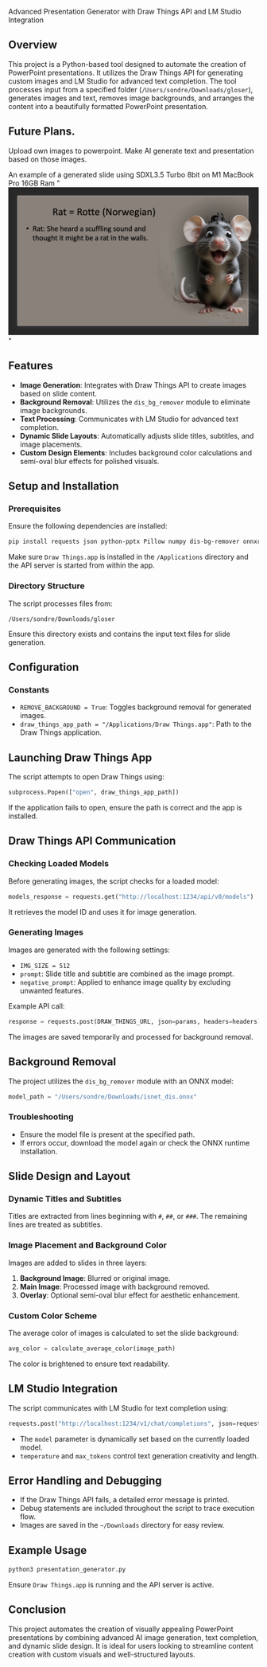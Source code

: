 Advanced Presentation Generator with Draw Things API and LM Studio Integration

## Overview
This project is a Python-based tool designed to automate the creation of PowerPoint presentations. It utilizes the Draw Things API for generating custom images and LM Studio for advanced text completion. The tool processes input from a specified folder (`/Users/sondre/Downloads/gloser`), generates images and text, removes image backgrounds, and arranges the content into a beautifully formatted PowerPoint presentation.

## Future Plans. 
Upload own images to powerpoint. Make AI generate text and presentation based on those images. 

An example of a generated slide using SDXL3.5 Turbo 8bit on M1 MacBook Pro 16GB Ram
"![Your Image](https://raw.githubusercontent.com/SurgeonTalus/PPTX_GenerereGlose-ving/main/Gloseo%CC%88ving.png)"

## Features
- **Image Generation**: Integrates with Draw Things API to create images based on slide content.
- **Background Removal**: Utilizes the `dis_bg_remover` module to eliminate image backgrounds.
- **Text Processing**: Communicates with LM Studio for advanced text completion.
- **Dynamic Slide Layouts**: Automatically adjusts slide titles, subtitles, and image placements.
- **Custom Design Elements**: Includes background color calculations and semi-oval blur effects for polished visuals.

## Setup and Installation
### Prerequisites
Ensure the following dependencies are installed:
```sh
pip install requests json python-pptx Pillow numpy dis-bg-remover onnxruntime transformers opencv-python
```
Make sure `Draw Things.app` is installed in the `/Applications` directory and the API server is started from within the app.

### Directory Structure
The script processes files from:
```
/Users/sondre/Downloads/gloser
```
Ensure this directory exists and contains the input text files for slide generation.

## Configuration
### Constants
- `REMOVE_BACKGROUND = True`: Toggles background removal for generated images.
- `draw_things_app_path = "/Applications/Draw Things.app"`: Path to the Draw Things application.

## Launching Draw Things App
The script attempts to open Draw Things using:
```python
subprocess.Popen(["open", draw_things_app_path])
```
If the application fails to open, ensure the path is correct and the app is installed.

## Draw Things API Communication
### Checking Loaded Models
Before generating images, the script checks for a loaded model:
```python
models_response = requests.get("http://localhost:1234/api/v0/models")
```
It retrieves the model ID and uses it for image generation.

### Generating Images
Images are generated with the following settings:
- `IMG_SIZE = 512`
- `prompt`: Slide title and subtitle are combined as the image prompt.
- `negative_prompt`: Applied to enhance image quality by excluding unwanted features.

Example API call:
```python
response = requests.post(DRAW_THINGS_URL, json=params, headers=headers)
```
The images are saved temporarily and processed for background removal.

## Background Removal
The project utilizes the `dis_bg_remover` module with an ONNX model:
```python
model_path = "/Users/sondre/Downloads/isnet_dis.onnx"
```
### Troubleshooting
- Ensure the model file is present at the specified path.
- If errors occur, download the model again or check the ONNX runtime installation.

## Slide Design and Layout
### Dynamic Titles and Subtitles
Titles are extracted from lines beginning with `#`, `##`, or `###`. The remaining lines are treated as subtitles.

### Image Placement and Background Color
Images are added to slides in three layers:
1. **Background Image**: Blurred or original image.
2. **Main Image**: Processed image with background removed.
3. **Overlay**: Optional semi-oval blur effect for aesthetic enhancement.

### Custom Color Scheme
The average color of images is calculated to set the slide background:
```python
avg_color = calculate_average_color(image_path)
```
The color is brightened to ensure text readability.

## LM Studio Integration
The script communicates with LM Studio for text completion using:
```python
requests.post("http://localhost:1234/v1/chat/completions", json=request_data, stream=True)
```
- The `model` parameter is dynamically set based on the currently loaded model.
- `temperature` and `max_tokens` control text generation creativity and length.

## Error Handling and Debugging
- If the Draw Things API fails, a detailed error message is printed.
- Debug statements are included throughout the script to trace execution flow.
- Images are saved in the `~/Downloads` directory for easy review.

## Example Usage
```sh
python3 presentation_generator.py
```
Ensure `Draw Things.app` is running and the API server is active.

## Conclusion
This project automates the creation of visually appealing PowerPoint presentations by combining advanced AI image generation, text completion, and dynamic slide design. It is ideal for users looking to streamline content creation with custom visuals and well-structured layouts.

